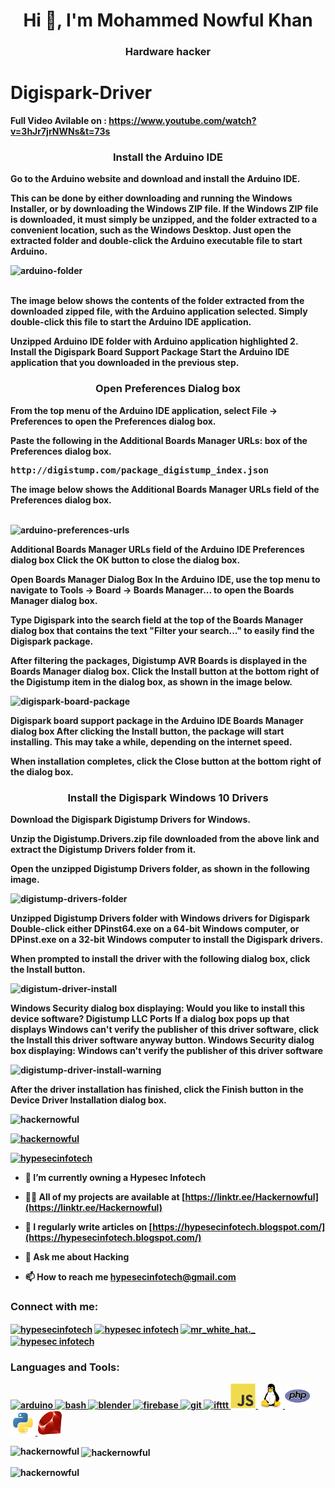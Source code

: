 
<h1 align="center">Hi 👋, I'm Mohammed Nowful Khan</h1>
<h3 align="center">Hardware hacker</h3>

# Digispark-Driver

<b>Full Video Avilable on : https://www.youtube.com/watch?v=3hJr7jrNWNs&t=73s <b>
<br>


<h3 align="center"> Install the Arduino IDE </h3>
Go to the Arduino website and download and install the Arduino IDE.

This can be done by either downloading and running the Windows Installer, or by downloading the Windows ZIP file. If the Windows ZIP file is downloaded, it must simply be unzipped, and the folder extracted to a convenient location, such as the Windows Desktop. Just open the extracted folder and double-click the Arduino executable file to start Arduino.
<br>

![arduino-folder](https://github.com/HackerNowful/Digispark-Driver/assets/124292739/88d4f6be-587f-48da-9699-1028c7154520)

<br>
The image below shows the contents of the folder extracted from the downloaded zipped file, with the Arduino application selected. Simply double-click this file to start the Arduino IDE application.

Unzipped Arduino IDE folder with Arduino application highlighted
2. Install the Digispark Board Support Package
Start the Arduino IDE application that you downloaded in the previous step.

<h3 align="center">Open Preferences Dialog box</h3>
From the top menu of the Arduino IDE application,<b> select File → Preferences to open the Preferences dialog box.</b>

Paste the following in the Additional Boards Manager URLs: box of the Preferences dialog box.
<pre>
http://digistump.com/package_digistump_index.json </pre>
The image below shows the Additional Boards Manager URLs field of the Preferences dialog box.
<br><br>

![arduino-preferences-urls](https://github.com/HackerNowful/Digispark-Driver/assets/124292739/af5358e0-a867-41c8-b6f0-a04b3c448c73)
<br>

Additional Boards Manager URLs field of the Arduino IDE Preferences dialog box
Click the OK button to close the dialog box.

Open Boards Manager Dialog Box
In the Arduino IDE, use the top menu to navigate to <b>Tools → Board → Boards Manager... </b>to open the Boards Manager dialog box.

Type Digispark into the search field at the top of the Boards Manager dialog box that contains the text "Filter your search..." to easily find the Digispark package.

After filtering the packages, Digistump AVR Boards is displayed in the Boards Manager dialog box. Click the Install button at the bottom right of the Digistump item in the dialog box, as shown in the image below.

![digispark-board-package](https://github.com/HackerNowful/Digispark-Driver/assets/124292739/ce6852b6-1403-4a5b-91cb-6ce4690f7a9e)

Digispark board support package in the Arduino IDE Boards Manager dialog box
After clicking the Install button, the package will start installing. This may take a while, depending on the internet speed.

When installation completes, click the Close button at the bottom right of the dialog box.

<h3 align="center">Install the Digispark Windows 10 Drivers </h3>
Download the Digispark Digistump Drivers for Windows.

Unzip the Digistump.Drivers.zip file downloaded from the above link and extract the Digistump Drivers folder from it.

Open the unzipped Digistump Drivers folder, as shown in the following image.

![digistump-drivers-folder](https://github.com/HackerNowful/Digispark-Driver/assets/124292739/e717cf29-79b1-4b49-a04b-709822e35453)


Unzipped Digistump Drivers folder with Windows drivers for Digispark
Double-click either DPinst64.exe on a 64-bit Windows computer, or DPinst.exe on a 32-bit Windows computer to install the Digispark drivers.

When prompted to install the driver with the following dialog box, click the Install button.

![digistum-driver-install](https://github.com/HackerNowful/Digispark-Driver/assets/124292739/09b32d1e-a114-4a6d-9f7d-f1811c706b45)

Windows Security dialog box displaying: Would you like to install this device software? Digistump LLC Ports
If a dialog box pops up that displays Windows can't verify the publisher of this driver software, click the Install this driver software anyway button. Windows Security dialog box displaying: Windows can't verify the publisher of this driver software

![digistump-driver-install-warning](https://github.com/HackerNowful/Digispark-Driver/assets/124292739/21d1b72e-413c-4e0f-b6f3-fca2313d19e8)

After the driver installation has finished, click the Finish button in the Device Driver Installation dialog box.

<p align="left"> <img src="https://komarev.com/ghpvc/?username=hackernowful&label=Profile%20views&color=0e75b6&style=flat" alt="hackernowful" /> </p>

<p align="left"> <a href="https://github.com/ryo-ma/github-profile-trophy"><img src="https://github-profile-trophy.vercel.app/?username=hackernowful" alt="hackernowful" /></a> </p>

<p align="left"> <a href="https://twitter.com/hypesecinfotech" target="blank"><img src="https://img.shields.io/twitter/follow/hypesecinfotech?logo=twitter&style=for-the-badge" alt="hypesecinfotech" /></a> </p>

- 🔭 I’m currently owning a **Hypesec Infotech**

- 👨‍💻 All of my projects are available at [https://linktr.ee/Hackernowful](https://linktr.ee/Hackernowful)

- 📝 I regularly write articles on [https://hypesecinfotech.blogspot.com/](https://hypesecinfotech.blogspot.com/)

- 💬 Ask me about **Hacking**

- 📫 How to reach me **hypesecinfotech@gmail.com**

<h3 align="left">Connect with me:</h3>
<p align="left">
<a href="https://twitter.com/hypesecinfotech" target="blank"><img align="center" src="https://raw.githubusercontent.com/rahuldkjain/github-profile-readme-generator/master/src/images/icons/Social/twitter.svg" alt="hypesecinfotech" height="30" width="40" /></a>
<a href="https://linkedin.com/in/hypesec infotech" target="blank"><img align="center" src="https://raw.githubusercontent.com/rahuldkjain/github-profile-readme-generator/master/src/images/icons/Social/linked-in-alt.svg" alt="hypesec infotech" height="30" width="40" /></a>
<a href="https://instagram.com/mr_white_hat._" target="blank"><img align="center" src="https://raw.githubusercontent.com/rahuldkjain/github-profile-readme-generator/master/src/images/icons/Social/instagram.svg" alt="mr_white_hat._" height="30" width="40" /></a>
<a href="https://www.youtube.com/c/hypesec infotech" target="blank"><img align="center" src="https://raw.githubusercontent.com/rahuldkjain/github-profile-readme-generator/master/src/images/icons/Social/youtube.svg" alt="hypesec infotech" height="30" width="40" /></a>
</p>

<h3 align="left">Languages and Tools:</h3>
<p align="left"> <a href="https://www.arduino.cc/" target="_blank" rel="noreferrer"> <img src="https://cdn.worldvectorlogo.com/logos/arduino-1.svg" alt="arduino" width="40" height="40"/> </a> <a href="https://www.gnu.org/software/bash/" target="_blank" rel="noreferrer"> <img src="https://www.vectorlogo.zone/logos/gnu_bash/gnu_bash-icon.svg" alt="bash" width="40" height="40"/> </a> <a href="https://www.blender.org/" target="_blank" rel="noreferrer"> <img src="https://download.blender.org/branding/community/blender_community_badge_white.svg" alt="blender" width="40" height="40"/> </a> <a href="https://firebase.google.com/" target="_blank" rel="noreferrer"> <img src="https://www.vectorlogo.zone/logos/firebase/firebase-icon.svg" alt="firebase" width="40" height="40"/> </a> <a href="https://git-scm.com/" target="_blank" rel="noreferrer"> <img src="https://www.vectorlogo.zone/logos/git-scm/git-scm-icon.svg" alt="git" width="40" height="40"/> </a> <a href="https://ifttt.com/" target="_blank" rel="noreferrer"> <img src="https://www.vectorlogo.zone/logos/ifttt/ifttt-ar21.svg" alt="ifttt" width="40" height="40"/> </a> <a href="https://developer.mozilla.org/en-US/docs/Web/JavaScript" target="_blank" rel="noreferrer"> <img src="https://raw.githubusercontent.com/devicons/devicon/master/icons/javascript/javascript-original.svg" alt="javascript" width="40" height="40"/> </a> <a href="https://www.linux.org/" target="_blank" rel="noreferrer"> <img src="https://raw.githubusercontent.com/devicons/devicon/master/icons/linux/linux-original.svg" alt="linux" width="40" height="40"/> </a> <a href="https://www.php.net" target="_blank" rel="noreferrer"> <img src="https://raw.githubusercontent.com/devicons/devicon/master/icons/php/php-original.svg" alt="php" width="40" height="40"/> </a> <a href="https://www.python.org" target="_blank" rel="noreferrer"> <img src="https://raw.githubusercontent.com/devicons/devicon/master/icons/python/python-original.svg" alt="python" width="40" height="40"/> </a> <a href="https://www.ruby-lang.org/en/" target="_blank" rel="noreferrer"> <img src="https://raw.githubusercontent.com/devicons/devicon/master/icons/ruby/ruby-original.svg" alt="ruby" width="40" height="40"/> </a> </p>

<p><img align="left" src="https://github-readme-stats.vercel.app/api/top-langs?username=hackernowful&show_icons=true&locale=en&layout=compact" alt="hackernowful" /></p>

<p>&nbsp;<img align="center" src="https://github-readme-stats.vercel.app/api?username=hackernowful&show_icons=true&locale=en" alt="hackernowful" /></p>

<p><img align="center" src="https://github-readme-streak-stats.herokuapp.com/?user=hackernowful&" alt="hackernowful" /></p>
